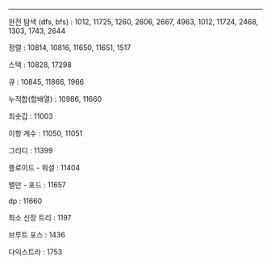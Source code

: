 


---
완전 탐색 (dfs, bfs) : 1012, 11725, 1260, 2606, 2667, 4963, 1012, 11724, 2468, 1303, 1743, 2644

정렬 : 10814, 10816, 11650, 11651, 1517

스택 : 10828, 17298

큐 : 10845, 11866, 1966

누적합(합배열) : 10986, 11660

최솟갑 : 11003

이항 계수 : 11050, 11051

그리디 : 11399

플로이드 - 워셜 : 11404

밸만 - 포드 : 11657

dp : 11660

최소 신장 트리 : 1197

브루트 포스 : 1436

다익스트라 : 1753
